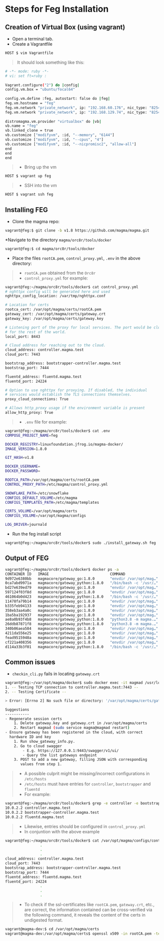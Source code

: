 # Steps for Feg Installation

## Creation of Virtual Box (using vagrant)
* Open a terminal tab.
* Create a Vagrantfile
```bash
HOST $ vim Vagrantfile
```
>It should look something like this:
```bash
# -*- mode: ruby -*-  
# vi: set ft=ruby :  
  
Vagrant.configure("2") do |config|  
config.vm.box = "ubuntu/focal64"  
  
config.vm.define :feg, autostart: false do |feg|  
feg.vm.hostname = "feg"  
feg.vm.network "private_network", ip: "192.168.60.176", nic_type: "82540EM"  
feg.vm.network "private_network", ip: "192.168.129.74", nic_type: "82540EM"  
  
distromagma.vm.provider "virtualbox" do |vb|  
vb.name = "feg"  
vb.linked_clone = true  
vb.customize ["modifyvm", :id, "--memory", "6144"]  
vb.customize ["modifyvm", :id, "--cpus", "4"]  
vb.customize ["modifyvm", :id, "--nicpromisc2", "allow-all"]  
end  
end  
end
```
>*  Bring up the vm
```bash
HOST $ vagrant up feg
```
>* SSH into the vm
```bash
HOST $ vagrant ssh feg
```

## Installing FEG

* Clone the magma repo:

```bash
vagrant@feg:$ git clone -b v1.8 https://github.com/magma/magma.git
```
*Navigate to the directory ```magma/orc8r/tools/docker```
```bash
vagrant@feg:$ cd magma/orc8r/tools/docker
```
* Place the files ```rootCA.pem```, ```control_proxy.yml```, ```.env```  in the above directory:
>* ```rootCA.pem``` obtained from the ```Orc8r```
>*  ```control_proxy.yml``` for example:
```bash
vagrant@feg:~/magma/orc8r/tools/docker$ cat control_proxy.yml
# nghttpx config will be generated here and used
nghttpx_config_location: /var/tmp/nghttpx.conf

# Location for certs
rootca_cert: /var/opt/magma/certs/rootCA.pem
gateway_cert: /var/opt/magma/certs/gateway.crt
gateway_key: /var/opt/magma/certs/gateway.key

# Listening port of the proxy for local services. The port would be closed
# for the rest of the world.
local_port: 8443

# Cloud address for reaching out to the cloud.
cloud_address: controller.magma.test
cloud_port: 7443

bootstrap_address: bootstrapper-controller.magma.test
bootstrap_port: 7444

fluentd_address: fluentd.magma.test
fluentd_port: 24224

# Option to use nghttpx for proxying. If disabled, the individual
# services would establish the TLS connections themselves.
proxy_cloud_connections: True

# Allows http_proxy usage if the environment variable is present
allow_http_proxy: True
```

>* ```.env``` file for example:

```bash
vagrant@feg:~/magma/orc8r/tools/docker$ cat .env
COMPOSE_PROJECT_NAME=feg

DOCKER_REGISTRY=linuxfoundation.jfrog.io/magma-docker/
IMAGE_VERSION=1.8.0

GIT_HASH=v1.8

DOCKER_USERNAME=
DOCKER_PASSWORD=

ROOTCA_PATH=/var/opt/magma/certs/rootCA.pem
CONTROL_PROXY_PATH=/etc/magma/control_proxy.yml

SNOWFLAKE_PATH=/etc/snowflake
CONFIGS_DEFAULT_VOLUME=/etc/magma
CONFIGS_TEMPLATES_PATH=/etc/magma/templates

CERTS_VOLUME=/var/opt/magma/certs
CONFIGS_VOLUME=/var/opt/magma/configs

LOG_DRIVER=journald
```
* Run the feg install script
```bash
vagrant@feg:~/magma/orc8r/tools/docker$ sudo ./install_gateway.sh feg
```


## Output of FEG
```bash
vagrant@feg:~/magma/orc8r/tools/docker$ docker ps -a
CONTAINER ID   IMAGE                            COMMAND                  CREATED       STATUS                 PORTS     NAMES
9d972e6380bb   magmacore/gateway_go:1.8.0       "envdir /var/opt/mag…"   2 hours ago   Up 2 hours                       aaa_server
0ca7abd9971a   magmacore/gateway_python:1.8.0   "/bin/bash -c '/usr/…"   2 hours ago   Up 2 hours                       control_proxy
bd27e639ed79   magmacore/gateway_go:1.8.0       "envdir /var/opt/mag…"   2 hours ago   Up 2 hours                       health
597124f03f8d   magmacore/gateway_go:1.8.0       "envdir /var/opt/mag…"   2 hours ago   Up 2 hours                       session_proxy
461064b0d423   magmacore/gateway_python:1.8.0   "/bin/bash -c '/usr/…"   2 hours ago   Up 2 hours                       redis
11478fa79b14   magmacore/gateway_go:1.8.0       "envdir /var/opt/mag…"   2 hours ago   Up 2 hours                       eap_aka
b335feb94133   magmacore/gateway_go:1.8.0       "envdir /var/opt/mag…"   2 hours ago   Up 2 hours                       s8_proxy
358eb3aa4a8c   magmacore/gateway_go:1.8.0       "envdir /var/opt/mag…"   2 hours ago   Up 2 hours                       csfb
1ba5ba192937   magmacore/gateway_go:1.8.0       "envdir /var/opt/mag…"   2 hours ago   Up 2 hours                       swx_proxy
ae8a0b93f4b8   magmacore/gateway_python:1.8.0   "python3.8 -m magma.…"   2 hours ago   Up 2 hours                       eventd
26ddb87871f8   magmacore/gateway_python:1.8.0   "python3.8 -m magma.…"   2 hours ago   Up 2 hours                       magmad
340b06aea584   magmacore/gateway_go:1.8.0       "envdir /var/opt/mag…"   2 hours ago   Up 2 hours                       radiusd
4211da556e25   magmacore/gateway_go:1.8.0       "envdir /var/opt/mag…"   2 hours ago   Up 2 hours                       eap_sim
fead9515940a   magmacore/gateway_go:1.8.0       "envdir /var/opt/mag…"   2 hours ago   Up 2 hours                       feg_hello
cf221a408356   magmacore/gateway_go:1.8.0       "envdir /var/opt/mag…"   2 hours ago   Up 2 hours                       s6a_proxy
d114a33b3f01   magmacore/gateway_python:1.8.0   "/bin/bash -c '/usr/…"   2 hours ago   Up 2 hours (healthy)             td-agent-bit
```
## Common issues
* `checkin_cli.py` fails in locating `gateway.crt`
```bash
vagrant@feg:~/var/opt/magma/docker$ sudo docker exec -it magmad /usr/local/bin/checkin_cli.py
1. -- Testing TCP connection to controller.magma.test:7443 -- 
2. -- Testing Certificate -- 

> Error: [Errno 2] No such file or directory: '/var/opt/magma/certs/gateway.crt'

Suggestions
-----------
- Regenerate session certs
    1. Delete gateway.key and gateway.crt in /var/opt/magma/certs
    2. Restart magmad (sudo service magma@magmad restart)
- Ensure gateway has been registered in the cloud, with correct
  hardware ID and key
    1. Run show_gateway_info.py.
    2. Go to cloud swagger
        - E.g. https://127.0.0.1:9443/swagger/v1/ui/
        - Query the list gateways endpoint
    3. POST to add a new gateway, filling JSON with corresponding
       values from step 1.
```
> * A possible culprit might be missing/incorrect configurations in `/etc/hosts`
> * `/etc/hosts` must have entries for `controller`, `bootstrapper` and `fluentd`
> * For example:
```bash
vagrant@feg:~/magma/orc8r/tools/docker$ grep -e controller -e bootstrapper -e fluentd /etc/hosts
10.0.2.2 controller.magma.test
10.0.2.2 bootstrapper-controller.magma.test
10.0.2.2 fluentd.magma.test
```
> * Likewise, entries should be configured in `control_proxy.yml`
> * In conjuntion with the above example
```bash
vagrant@feg:~/magma/orc8r/tools/docker$ cat /var/opt/magma/configs/control_proxy.yml
                .
                .
                .
cloud_address: controller.magma.test
cloud_port: 7443
bootstrap_address: bootstrapper-controller.magma.test
bootstrap_port: 7444
fluentd_address: fluentd.magma.test
fluentd_port: 24224
                .
                .
                .
```
> * To check if the ssl-certificates like `rootCA.pem`, `gateway.crt`, etc., are correct, the information contained can be cross-verified via the following command, it reveals the content of the certs in undigested format.
```bash
vagrant@magma-dev:$ cd /var/opt/magma/certs
vagrant@magma-dev:/var/opt/magma/certs$ openssl x509 -in rootCA.pem -text -noout
```
